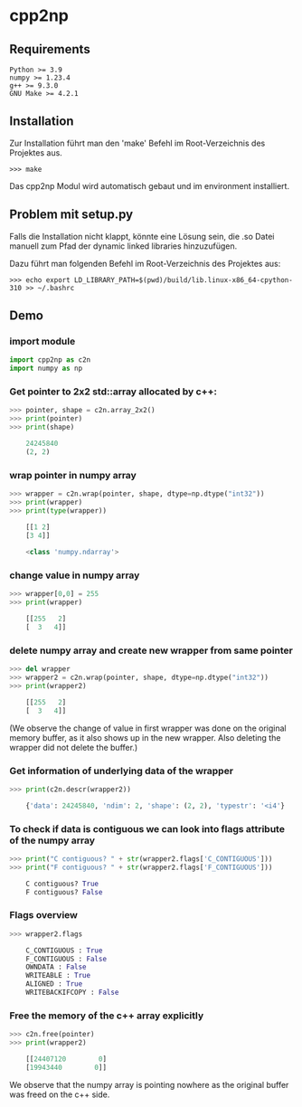 # cpp2np

## Requirements
    Python >= 3.9
    numpy >= 1.23.4
    g++ >= 9.3.0
    GNU Make >= 4.2.1

## Installation

Zur Installation führt man den 'make' Befehl im Root-Verzeichnis des Projektes aus.

    >>> make

Das cpp2np Modul wird automatisch gebaut und im environment installiert.
    
## Problem mit setup.py

Falls die Installation nicht klappt, könnte eine Lösung sein, die .so Datei manuell zum Pfad
der dynamic linked libraries hinzuzufügen.

Dazu führt man folgenden Befehl im Root-Verzeichnis des Projektes aus:

    >>> echo export LD_LIBRARY_PATH=$(pwd)/build/lib.linux-x86_64-cpython-310 >> ~/.bashrc

## Demo

### import module

```python
import cpp2np as c2n
import numpy as np
```

### Get pointer to 2x2 std::array allocated by c++:

```python
>>> pointer, shape = c2n.array_2x2()
>>> print(pointer)
>>> print(shape)

    24245840
    (2, 2)
```

### wrap pointer in numpy array

```python
>>> wrapper = c2n.wrap(pointer, shape, dtype=np.dtype("int32"))
>>> print(wrapper)
>>> print(type(wrapper))

    [[1 2]
    [3 4]]
    
    <class 'numpy.ndarray'>
```

### change value in numpy array

```python
>>> wrapper[0,0] = 255
>>> print(wrapper)

    [[255   2]
    [  3   4]]
```

### delete numpy array and create new wrapper from same pointer

```python
>>> del wrapper
>>> wrapper2 = c2n.wrap(pointer, shape, dtype=np.dtype("int32"))
>>> print(wrapper2)

    [[255   2]
    [  3   4]]
```

(We observe the change of value in first wrapper was done on the original memory buffer,
as it also shows up in the new wrapper. Also deleting the wrapper did not delete the buffer.)


### Get information of underlying data of the wrapper

```python
>>> print(c2n.descr(wrapper2))

    {'data': 24245840, 'ndim': 2, 'shape': (2, 2), 'typestr': '<i4'}
```

### To check if data is contiguous we can look into flags attribute of the numpy array

```python
>>> print("C contiguous? " + str(wrapper2.flags['C_CONTIGUOUS']))
>>> print("F contiguous? " + str(wrapper2.flags['F_CONTIGUOUS']))

    C contiguous? True
    F contiguous? False
```    
    
### Flags overview

```python
>>> wrapper2.flags

    C_CONTIGUOUS : True
    F_CONTIGUOUS : False
    OWNDATA : False
    WRITEABLE : True
    ALIGNED : True
    WRITEBACKIFCOPY : False
```

### Free the memory of the c++ array explicitly

```python
>>> c2n.free(pointer)
>>> print(wrapper2)

    [[24407120        0]
    [19943440        0]]
```

We observe that the numpy array is pointing nowhere as the original buffer was freed on the c++ side.